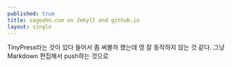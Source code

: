 ```yaml
---
published: true
title: sageahn.com on Jekyll and github.io
layout: single
---
```

TinyPress라는 것이 있다 들어서 좀 써볼까 했는데 영 잘 동작하지 않는 것 같다. 그냥 Markdown 편집해서 push하는 것으로
